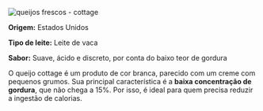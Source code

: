 ![queijos frescos - cottage](https://content.paodeacucar.com/wp-content/uploads/2018/07/queijos-frescos-cottage.jpg)

**Origem:** Estados Unidos

**Tipo de leite:** Leite de vaca

**Sabor:** Suave, ácido e discreto, por conta do baixo teor de gordura

O queijo cottage é um produto de cor branca, parecido com um creme com pequenos grumos. Sua principal característica é a **baixa concentração de gordura**, que não chega a 15%. Por isso, é ideal para quem precisa reduzir a ingestão de calorias.
